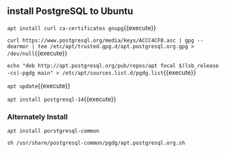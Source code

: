 ## install PostgreSQL to Ubuntu

`apt install curl ca-certificates gnupg`{{execute}}

`curl https://www.postgresql.org/media/keys/ACCC4CF8.asc | gpg --dearmor | tee /etc/apt/trusted.gpg.d/apt.postgresql.org.gpg > /dev/null`{{execute}}

`echo "deb http://apt.postgresql.org/pub/repos/apt focal $(lsb_release -cs)-pgdg main" > /etc/apt/sources.list.d/pgdg.list`{{execute}}

`apt update`{{execute}}

`apt install postgresql-14`{{execute}}

### Alternately Install

`apt install porstgresql-common`

`sh /usr/share/postgresql-common/pgdg/apt.postgresql.org.sh`
